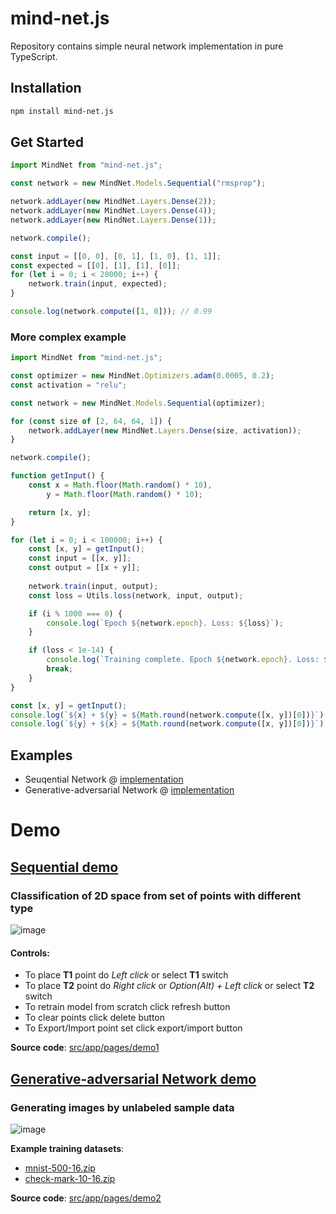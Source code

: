 # mind-net.js

Repository contains simple neural network implementation in pure TypeScript.

## Installation 

```bash
npm install mind-net.js
```

## Get Started

```javascript
import MindNet from "mind-net.js";

const network = new MindNet.Models.Sequential("rmsprop");

network.addLayer(new MindNet.Layers.Dense(2));
network.addLayer(new MindNet.Layers.Dense(4));
network.addLayer(new MindNet.Layers.Dense(1));

network.compile();

const input = [[0, 0], [0, 1], [1, 0], [1, 1]];
const expected = [[0], [1], [1], [0]];
for (let i = 0; i < 20000; i++) {
    network.train(input, expected);
}

console.log(network.compute([1, 0])); // 0.99
```

### More complex example
```javascript
import MindNet from "mind-net.js";

const optimizer = new MindNet.Optimizers.adam(0.0005, 0.2);
const activation = "relu";

const network = new MindNet.Models.Sequential(optimizer);

for (const size of [2, 64, 64, 1]) {
    network.addLayer(new MindNet.Layers.Dense(size, activation));
}

network.compile();

function getInput() {
    const x = Math.floor(Math.random() * 10),
        y = Math.floor(Math.random() * 10);

    return [x, y];
}

for (let i = 0; i < 100000; i++) {
    const [x, y] = getInput();
    const input = [[x, y]];
    const output = [[x + y]];
    
    network.train(input, output);
    const loss = Utils.loss(network, input, output);

    if (i % 1000 === 0) {
        console.log(`Epoch ${network.epoch}. Loss: ${loss}`);
    }

    if (loss < 1e-14) {
        console.log(`Training complete. Epoch ${network.epoch}. Loss: ${loss}`);
        break;
    }
}

const [x, y] = getInput();
console.log(`${x} + ${y} = ${Math.round(network.compute([x, y])[0])}`);
console.log(`${y} + ${x} = ${Math.round(network.compute([x, y])[0])}`);
```

## Examples
- Seuqential Network @ [implementation](src/app/neural-network/engine/models/sequential.ts)
- Generative-adversarial Network @ [implementation](src/app/neural-network/engine/models/gan.ts)

# Demo
## [Sequential demo](https://dra1ex.github.io/mind-net.js/demo1/)
### Classification of 2D space from set of points with different type
![image](https://user-images.githubusercontent.com/1194059/128631442-0a0350df-d5b1-4ac2-b3d0-030e341f68a3.png)

#### Controls:
- To place **T1** point do _Left click_ or select **T1** switch
- To place **T2** point do _Right click_ or _Option(Alt) + Left click_ or select **T2** switch
- To retrain model from scratch click refresh button
- To clear points click delete button
- To Export/Import point set click export/import button 

**Source code**: [src/app/pages/demo1](/src/app/pages/demo1)

## [Generative-adversarial Network demo](https://dra1ex.github.io/mind-net.js/demo2/)
### Generating images by unlabeled sample data
![image](https://user-images.githubusercontent.com/1194059/131479119-84f7bd37-8d49-4f5f-981d-1dd7b64140e0.png)

**Example training datasets**: 
- [mnist-500-16.zip](https://github.com/DrA1ex/mind-net.js/files/7082675/mnist-16.zip)
- [check-mark-10-16.zip](https://github.com/DrA1ex/mind-net.js/files/7082841/check-mark-16.zip)


**Source code**: [src/app/pages/demo2](/src/app/pages/demo2)
